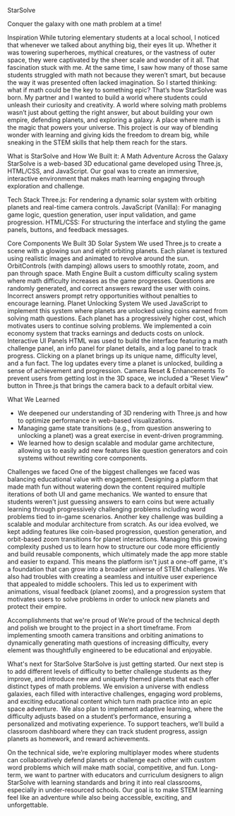 StarSolve

Conquer the galaxy with one math problem at a time!

Inspiration
While tutoring elementary students at a local school, I noticed that whenever we talked about anything big, their eyes lit up. Whether it was towering superheroes, mythical creatures, or the vastness of outer space, they were captivated by the sheer scale and wonder of it all. That fascination stuck with me.
At the same time, I saw how many of those same students struggled with math not because they weren’t smart, but because the way it was presented often lacked imagination. So I started thinking: what if math could be the key to something epic?
That’s how StarSolve was born. My partner and I wanted to build a world where students could unleash their curiosity and creativity. A world where solving math problems wasn’t just about getting the right answer, but about building your own empire, defending planets, and exploring a galaxy. A place where math is the magic that powers your universe.
This project is our way of blending wonder with learning and giving kids the freedom to dream big, while sneaking in the STEM skills that help them reach for the stars.


What is StarSolve and How We Built it: A Math Adventure Across the Galaxy 
StarSolve is a web-based 3D educational game developed using Three.js, HTML/CSS, and JavaScript. Our goal was to create an immersive, interactive environment that makes math learning engaging through exploration and challenge.

Tech Stack
Three.js: For rendering a dynamic solar system with orbiting planets and real-time camera controls.
JavaScript (Vanilla): For managing game logic, question generation, user input validation, and game progression.
HTML/CSS: For structuring the interface and styling the game panels, buttons, and feedback messages.

Core Components We Built
3D Solar System
We used Three.js to create a scene with a glowing sun and eight orbiting planets. Each planet is textured using realistic images and animated to revolve around the sun. OrbitControls (with damping) allows users to smoothly rotate, zoom, and pan through space.
Math Engine
Built a custom difficulty scaling system where math difficulty increases as the game progresses.
Questions are randomly generated, and correct answers reward the user with coins.
Incorrect answers prompt retry opportunities without penalties to encourage learning.
Planet Unlocking System
We used JavaScript to implement this system where planets are unlocked using coins earned from solving math questions.
Each planet has a progressively higher cost, which motivates users to continue solving problems.
We implemented a coin economy system that tracks earnings and deducts costs on unlock.
Interactive UI Panels
HTML was used to build the interface featuring a math challenge panel, an info panel for planet details, and a log panel to track progress.
Clicking on a planet brings up its unique name, difficulty level, and a fun fact.
The log updates every time a planet is unlocked, building a sense of achievement and progression.
Camera Reset & Enhancements
To prevent users from getting lost in the 3D space, we included a “Reset View” button in Three.js that brings the camera back to a default orbital view.


What We Learned
- We deepened our understanding of 3D rendering with Three.js and how to optimize performance in web-based visualizations.
- Managing game state transitions (e.g., from question answering to unlocking a planet) was a great exercise in event-driven programming.
- We learned how to design scalable and modular game architecture, allowing us to easily add new features like question generators and coin systems without rewriting core components.


Challenges we faced
One of the biggest challenges we faced was balancing educational value with engagement. Designing a platform that made math fun without watering down the content required multiple iterations of both UI and game mechanics. We wanted to ensure that students weren't just guessing answers to earn coins but were actually learning through progressively challenging problems including word problems tied to in-game scenarios.
Another key challenge was building a scalable and modular architecture from scratch. As our idea evolved, we kept adding features like coin-based progression, question generation, and orbit-based zoom transitions for planet interactions. Managing this growing complexity pushed us to learn how to structure our code more efficiently and build reusable components, which ultimately made the app more stable and easier to expand. This means the platform isn't just a one-off game, it's a foundation that can grow into a broader universe of STEM challenges.
We also had troubles with creating a seamless and intuitive user experience that appealed to middle schoolers. This led us to experiment with animations, visual feedback (planet zooms), and a progression system that motivates users to solve problems in order to unlock new planets and protect their empire.

Accomplishments that we're proud of
We’re proud of the technical depth and polish we brought to the project in a short timeframe. From implementing smooth camera transitions and orbiting animations to dynamically generating math questions of increasing difficulty, every element was thoughtfully engineered to be educational and enjoyable.

What's next for StarSolve
StarSolve is just getting started. Our next step is to add different levels of difficulty to better challenge students as they improve, and introduce new and uniquely themed planets that each offer distinct types of math problems. We envision a universe with endless galaxies, each filled with interactive challenges, engaging word problems, and exciting educational content which turn math practice into an epic space adventure.
 We also plan to implement adaptive learning, where the difficulty adjusts based on a student’s performance, ensuring a personalized and motivating experience. To support teachers, we’ll build a classroom dashboard where they can track student progress, assign planets as homework, and reward achievements.

On the technical side, we’re exploring multiplayer modes where students can collaboratively defend planets or challenge each other with custom word problems which will make math social, competitive, and fun.
Long-term, we want to partner with educators and curriculum designers to align StarSolve with learning standards and bring it into real classrooms, especially in under-resourced schools. Our goal is to make STEM learning feel like an adventure while also being accessible, exciting, and unforgettable.
